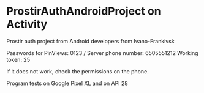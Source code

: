 # ProstirAuthAndroidProject on Activity
Prostir auth project from Android developers from Ivano-Frankivsk

Passwords for PinViews: 0123 / Server phone number: 6505551212
Working token: 25

If it does not work, check the permissions on the phone.

Program tests on Google Pixel XL and on API 28
